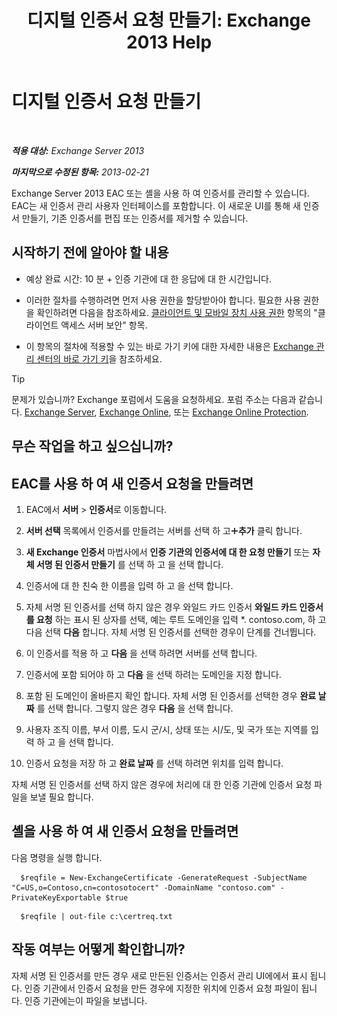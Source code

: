﻿---
title: '디지털 인증서 요청 만들기: Exchange 2013 Help'
TOCTitle: 디지털 인증서 요청 만들기
ms:assetid: efb00de7-070b-46bf-a2fc-00d07ae085c1
ms:mtpsurl: https://technet.microsoft.com/ko-kr/library/Bb125165(v=EXCHG.150)
ms:contentKeyID: 52058147
ms.date: 05/22/2018
mtps_version: v=EXCHG.150
ms.translationtype: MT
---

# 디지털 인증서 요청 만들기

 

_**적용 대상:** Exchange Server 2013_

_**마지막으로 수정된 항목:** 2013-02-21_

Exchange Server 2013 EAC 또는 셸을 사용 하 여 인증서를 관리할 수 있습니다. EAC는 새 인증서 관리 사용자 인터페이스를 포함합니다. 이 새로운 UI를 통해 새 인증서 만들기, 기존 인증서를 편집 또는 인증서를 제거할 수 있습니다.

## 시작하기 전에 알아야 할 내용

  - 예상 완료 시간: 10 분 + 인증 기관에 대 한 응답에 대 한 시간입니다.

  - 이러한 절차를 수행하려면 먼저 사용 권한을 할당받아야 합니다. 필요한 사용 권한을 확인하려면 다음을 참조하세요. [클라이언트 및 모바일 장치 사용 권한](clients-and-mobile-devices-permissions-exchange-2013-help.md) 항목의 "클라이언트 액세스 서버 보안" 항목.

  - 이 항목의 절차에 적용할 수 있는 바로 가기 키에 대한 자세한 내용은 [Exchange 관리 센터의 바로 가기 키](keyboard-shortcuts-in-the-exchange-admin-center-exchange-online-protection-help.md)을 참조하세요.


> [!TIP]
> 문제가 있습니까? Exchange 포럼에서 도움을 요청하세요. 포럼 주소는 다음과 같습니다. <A href="https://go.microsoft.com/fwlink/p/?linkid=60612">Exchange Server</A>, <A href="https://go.microsoft.com/fwlink/p/?linkid=267542">Exchange Online</A>, 또는 <A href="https://go.microsoft.com/fwlink/p/?linkid=285351">Exchange Online Protection</A>.



## 무슨 작업을 하고 싶으십니까?

## EAC를 사용 하 여 새 인증서 요청을 만들려면

1.  EAC에서 **서버** \> **인증서**로 이동합니다.

2.  **서버 선택** 목록에서 인증서를 만들려는 서버를 선택 하 고![아이콘 추가](images/JJ218640.c1e75329-d6d7-4073-a27d-498590bbb558(EXCHG.150).gif "아이콘 추가")**추가** 클릭 합니다.

3.  **새 Exchange 인증서** 마법사에서 **인증 기관의 인증서에 대 한 요청 만들기** 또는 **자체 서명 된 인증서 만들기** 를 선택 하 고 을 선택 합니다.

4.  인증서에 대 한 친숙 한 이름을 입력 하 고 을 선택 합니다.

5.  자체 서명 된 인증서를 선택 하지 않은 경우 와일드 카드 인증서 **와일드 카드 인증서를 요청** 하는 표시 된 상자를 선택, 예는 루트 도메인을 입력 \*. contoso.com, 하 고 다음 선택 **다음** 합니다. 자체 서명 된 인증서를 선택한 경우이 단계를 건너뜁니다.

6.  이 인증서를 적용 하 고 **다음** 을 선택 하려면 서버를 선택 합니다.

7.  인증서에 포함 되어야 하 고 **다음** 을 선택 하려는 도메인을 지정 합니다.

8.  포함 된 도메인이 올바른지 확인 합니다. 자체 서명 된 인증서를 선택한 경우 **완료 날짜** 를 선택 합니다. 그렇지 않은 경우 **다음** 을 선택 합니다.

9.  사용자 조직 이름, 부서 이름, 도시 군/시, 상태 또는 시/도, 및 국가 또는 지역를 입력 하 고 을 선택 합니다.

10. 인증서 요청을 저장 하 고 **완료 날짜** 를 선택 하려면 위치를 입력 합니다.

자체 서명 된 인증서를 선택 하지 않은 경우에 처리에 대 한 인증 기관에 인증서 요청 파일을 보낼 필요 합니다.

## 셸을 사용 하 여 새 인증서 요청을 만들려면

다음 명령을 실행 합니다.

  ```
    $reqfile = New-ExchangeCertificate -GenerateRequest -SubjectName "C=US,o=Contoso,cn=contosotocert" -DomainName "contoso.com" -PrivateKeyExportable $true
  ```
  
  ```
    $reqfile | out-file c:\certreq.txt
  ```

## 작동 여부는 어떻게 확인합니까?

자체 서명 된 인증서를 만든 경우 새로 만든된 인증서는 인증서 관리 UI에에서 표시 됩니다. 인증 기관에서 인증서 요청을 만든 경우에 지정한 위치에 인증서 요청 파일이 됩니다. 인증 기관에는이 파일을 보냅니다.

